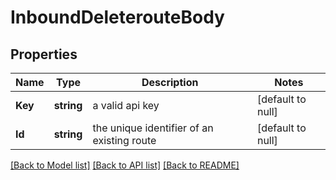 # InboundDeleterouteBody

## Properties
Name | Type | Description | Notes
------------ | ------------- | ------------- | -------------
**Key** | **string** | a valid api key | [default to null]
**Id** | **string** | the unique identifier of an existing route | [default to null]

[[Back to Model list]](../README.md#documentation-for-models) [[Back to API list]](../README.md#documentation-for-api-endpoints) [[Back to README]](../README.md)

